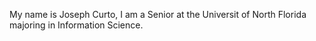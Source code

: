 
My name is Joseph Curto, I am a Senior at the Universit of North Florida majoring in Information Science. 
